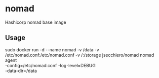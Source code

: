 # nomad
Hashicorp nomad base image

## Usage
sudo docker run -d --name nomad -v /data -v /etc/nomad.conf:/etc/nomad.conf -v /:/storage jsecchiero/nomad nomad \
    agent \
    -config=/etc/nomad.conf
    -log-level=DEBUG \
    -data-dir=/data
## 
